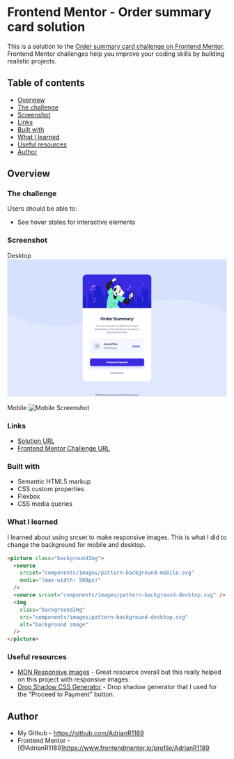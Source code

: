 # Frontend Mentor - Order summary card solution

This is a solution to the [Order summary card challenge on Frontend Mentor](https://www.frontendmentor.io/challenges/order-summary-component-QlPmajDUj). Frontend Mentor challenges help you improve your coding skills by building realistic projects.

## Table of contents

- [Overview](#overview)
- [The challenge](#the-challenge)
- [Screenshot](#screenshot)
- [Links](#links)
- [Built with](#built-with)
- [What I learned](#what-i-learned)
- [Useful resources](#useful-resources)
- [Author](#author)

## Overview

### The challenge

Users should be able to:

- See hover states for interactive elements

### Screenshot

Desktop
![Desktop Screenshot](<Order-Summary-Frontend-Mentor(Desktop-1440w).png>)

Mobile
![Mobile Screenshot](<img src="Order-Summary-Frontend-Mentor(Mobile-375w).png" width="375">)

### Links

- [Solution URL](https://order-summary-adrianr1189.pages.dev/)
- [Frontend Mentor Challenge URL](https://www.frontendmentor.io/challenges/order-summary-component-QlPmajDUj)

### Built with

- Semantic HTML5 markup
- CSS custom properties
- Flexbox
- CSS media queries

### What I learned

I learned about using srcset to make responsive images. This is what I did to change the background for mobile and desktop.

```html
<picture class="backgroundImg">
  <source
    srcset="components/images/pattern-background-mobile.svg"
    media="(max-width: 500px)"
  />
  <source srcset="components/images/pattern-background-desktop.svg" />
  <img
    class="backgroundImg"
    src="components/images/pattern-background-desktop.svg"
    alt="background image"
  />
</picture>
```

### Useful resources

- [MDN Responsive images](https://developer.mozilla.org/en-US/docs/Learn/HTML/Multimedia_and_embedding/Responsive_images) - Great resource overall but this really helped on this project with responsive images.
- [Drop Shadow CSS Generator](https://webcode.tools/css-generator/drop-shadow) - Drop shadow generator that I used for the "Proceed to Payment" button.

## Author

- My Github - https://github.com/AdrianR1189
- Frontend Mentor - [@AdrianR1189]https://www.frontendmentor.io/profile/AdrianR1189
